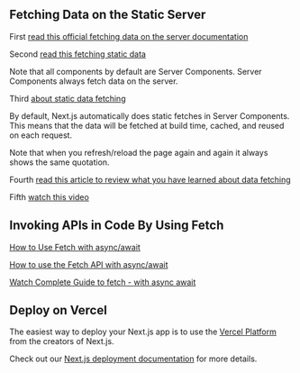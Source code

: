 ## Fetching Data on the Static Server
First [read this official fetching data on the server documentation](https://nextjs.org/docs/app/building-your-application/data-fetching#fetching-data-on-the-server)

Second [read this fetching static data](https://nextjs.org/docs/app/building-your-application/data-fetching#static-and-dynamic-data-fetches)

Note that all components by default are Server Components. Server Components always fetch data on the server.

Third [about static data fetching](https://nextjs.org/docs/app/building-your-application/data-fetching/fetching-caching-and-revalidating#static-data-fetching)

By default, Next.js automatically does static fetches in Server Components. This means that the data will be fetched at build time, cached, and reused on each request.

Note that when you refresh/reload the page again and again it always shows the same quotation.

Fourth [read this article to review what you have learned about data fetching](https://dev.to/zenstack/a-deep-dive-into-next13-data-fetching-114n)

Fifth [watch this video](https://www.youtube.com/watch?v=JeaHyhcCVCE)


## Invoking APIs in Code By Using Fetch

[How to Use Fetch with async/await](https://dmitripavlutin.com/javascript-fetch-async-await/)

[How to use the Fetch API with async/await](https://rapidapi.com/guides/fetch-api-async-await)

[Watch Complete Guide to fetch - with async await](https://www.youtube.com/watch?v=PwQb-y41Zys)

## Deploy on Vercel

The easiest way to deploy your Next.js app is to use the [Vercel Platform](https://vercel.com/new?utm_medium=default-template&filter=next.js&utm_source=create-next-app&utm_campaign=create-next-app-readme) from the creators of Next.js.

Check out our [Next.js deployment documentation](https://nextjs.org/docs/deployment) for more details.

